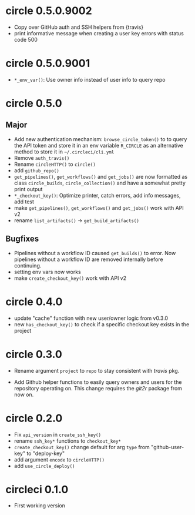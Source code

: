# circle 0.5.0.9002

- Copy over GitHub auth and SSH helpers from {travis}
- print informative message when creating a user key errors with status code 500


# circle 0.5.0.9001

* `*_env_var()`: Use owner info instead of user info to query repo

# circle 0.5.0

## Major

- Add new authentication mechanism: `browse_circle_token()` to to query the API token and store it in an env variable `R_CIRCLE` as an alternative method to store it in `~/.circleci/cli.yml`
- Remove `auth_travis()`
- Rename `circleHTTP()` to `circle()`
- add `github_repo()`
- `get_pipelines()`, `get_workflows()` and `get_jobs()` are now formatted as class `circle_builds`, `circle_collection()` and have a somewhat pretty print output
- `*_checkout_key()`: Optimize printer, catch errors, add info messages, add test
- make `get_pipelines()`, `get_workflows()` and `get_jobs()` work with API v2
- rename `list_artifacts()` -> `get_build_artifacts()`

## Bugfixes

- Pipelines without a workflow ID caused `get_builds()` to error. Now pipelines without a workflow ID are removed internally before continuing. 
- setting env vars now works
- make `create_checkout_key()` work with API v2

# circle 0.4.0

- update "cache" function with new user/owner logic from v0.3.0
- new `has_checkout_key()` to check if a specific checkout key exists in the project

# circle 0.3.0

- Rename argument `project` to `repo` to stay consistent with _travis_ pkg.

- Add Github helper functions to easily query owners and users for the repository operating on. This change requires the _git2r_ package from now on.

# circle 0.2.0

- Fix `api_version` in `create_ssh_key()`
- rename `ssh_key*` functions to `checkout_key*`
- `create_checkout_key()` change default for arg `type` from "github-user-key" to "deploy-key"
- add argument `encode` to `circleHTTP()`
- add `use_circle_deploy()`

# circleci 0.1.0

* First working version
